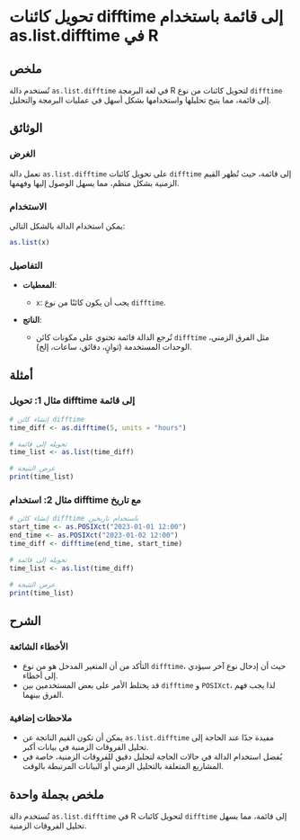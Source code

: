 <!--
Meta Description: # تحويل كائنات difftime إلى قائمة باستخدام as.list.difftime في R ## ملخص تُستخدم دالة `as.list.difftime` في لغة البرمجة R لتحويل كائنات من نوع `diffti...
Meta Keywords: difftime, إلى, قائمة, list, كائنات
-->

# تحويل كائنات difftime إلى قائمة باستخدام as.list.difftime في R

## ملخص
تُستخدم دالة `as.list.difftime` في لغة البرمجة R لتحويل كائنات من نوع `difftime` إلى قائمة، مما يتيح تحليلها واستخدامها بشكل أسهل في عمليات البرمجة والتحليل.

## الوثائق
### الغرض
تعمل دالة `as.list.difftime` على تحويل كائنات `difftime` إلى قائمة، حيث تُظهر القيم الزمنية بشكل منظم، مما يسهل الوصول إليها وفهمها.

### الاستخدام
يمكن استخدام الدالة بالشكل التالي:

```R
as.list(x)
```

### التفاصيل
- **المعطيات**: 
  - `x`: يجب أن يكون كائنًا من نوع `difftime`.
  
- **الناتج**: 
  - تُرجع الدالة قائمة تحتوي على مكونات كائن `difftime` مثل الفرق الزمني، الوحدات المستخدمة (ثوانٍ، دقائق، ساعات، إلخ).

## أمثلة
### مثال 1: تحويل difftime إلى قائمة
```R
# إنشاء كائن difftime
time_diff <- as.difftime(5, units = "hours")

# تحويله إلى قائمة
time_list <- as.list(time_diff)

# عرض النتيجة
print(time_list)
```

### مثال 2: استخدام difftime مع تاريخ
```R
# إنشاء كائن difftime باستخدام تاريخين
start_time <- as.POSIXct("2023-01-01 12:00")
end_time <- as.POSIXct("2023-01-02 12:00")
time_diff <- difftime(end_time, start_time)

# تحويله إلى قائمة
time_list <- as.list(time_diff)

# عرض النتيجة
print(time_list)
```

## الشرح
### الأخطاء الشائعة
- التأكد من أن المتغير المدخل هو من نوع `difftime`، حيث أن إدخال نوع آخر سيؤدي إلى أخطاء.
- قد يختلط الأمر على بعض المستخدمين بين `difftime` و `POSIXct`، لذا يجب فهم الفرق بينهما.

### ملاحظات إضافية
- يمكن أن تكون القيم الناتجة عن `as.list.difftime` مفيدة جدًا عند الحاجة إلى تحليل الفروقات الزمنية في بيانات أكبر.
- يُفضل استخدام الدالة في حالات الحاجة لتحليل دقيق للفروقات الزمنية، خاصة في المشاريع المتعلقة بالتحليل الزمني أو البيانات المرتبطة بالوقت.

## ملخص بجملة واحدة
تُستخدم دالة `as.list.difftime` في R لتحويل كائنات `difftime` إلى قائمة، مما يسهل تحليل الفروقات الزمنية.